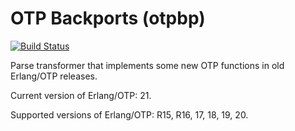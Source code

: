 OTP Backports (otpbp)
==================================
[![Build Status](https://secure.travis-ci.org/Ledest/otpbp.png)](http://travis-ci.org/Ledest/otpbp)

Parse transformer that implements some new OTP functions in old Erlang/OTP releases.

Current version of Erlang/OTP: 21.

Supported versions of Erlang/OTP: R15, R16, 17, 18, 19, 20.

